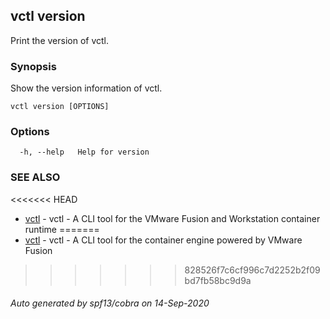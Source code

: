 ## vctl version

Print the version of vctl.

### Synopsis

Show the version information of vctl.

```
vctl version [OPTIONS]
```

### Options

```
  -h, --help   Help for version
```

### SEE ALSO

<<<<<<< HEAD
* [vctl](vctl.md)	 - vctl - A CLI tool for the VMware Fusion and Workstation container runtime
=======
* [vctl](vctl.md)	 - vctl - A CLI tool for the container engine powered by VMware Fusion
>>>>>>> 828526f7c6cf996c7d2252b2f09bd7fb58bc9d9a

###### Auto generated by spf13/cobra on 14-Sep-2020

